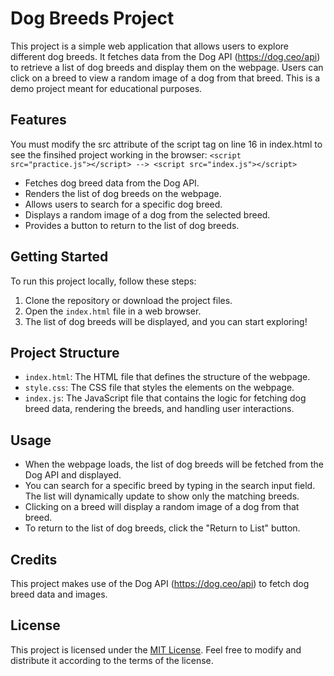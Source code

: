# Dog Breeds Project

This project is a simple web application that allows users to explore different dog breeds. It fetches data from the Dog API (https://dog.ceo/api) to retrieve a list of dog breeds and display them on the webpage. Users can click on a breed to view a random image of a dog from that breed. This is a demo project meant for educational purposes.

## Features

You must modify the src attribute of the script tag on line 16 in index.html to see the finsihed project working in the browser:
    ```<script src="practice.js"></script> --> <script src="index.js"></script>```

- Fetches dog breed data from the Dog API.
- Renders the list of dog breeds on the webpage.
- Allows users to search for a specific dog breed.
- Displays a random image of a dog from the selected breed.
- Provides a button to return to the list of dog breeds.

## Getting Started

To run this project locally, follow these steps:

1. Clone the repository or download the project files.
2. Open the `index.html` file in a web browser.
3. The list of dog breeds will be displayed, and you can start exploring!

## Project Structure

- `index.html`: The HTML file that defines the structure of the webpage.
- `style.css`: The CSS file that styles the elements on the webpage.
- `index.js`: The JavaScript file that contains the logic for fetching dog breed data, rendering the breeds, and handling user interactions.

## Usage

- When the webpage loads, the list of dog breeds will be fetched from the Dog API and displayed.
- You can search for a specific breed by typing in the search input field. The list will dynamically update to show only the matching breeds.
- Clicking on a breed will display a random image of a dog from that breed.
- To return to the list of dog breeds, click the "Return to List" button.

## Credits

This project makes use of the Dog API (https://dog.ceo/api) to fetch dog breed data and images.

## License

This project is licensed under the [MIT License](LICENSE). Feel free to modify and distribute it according to the terms of the license.
